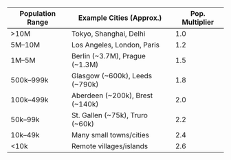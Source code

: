
| Population Range | Example Cities (Approx.)         | Pop. Multiplier |
|------------------|----------------------------------|-----------------|
| >10M             | Tokyo, Shanghai, Delhi           | 1.0             |
| 5M–10M           | Los Angeles, London, Paris       | 1.2             |
| 1M–5M            | Berlin (~3.7M), Prague (~1.3M)   | 1.5             |
| 500k–999k        | Glasgow (~600k), Leeds (~790k)   | 1.8             |
| 100k–499k        | Aberdeen (~200k), Brest (~140k)  | 2.0             |
| 50k–99k          | St. Gallen (~75k), Truro (~60k)  | 2.2             |
| 10k–49k          | Many small towns/cities          | 2.4             |
| <10k             | Remote villages/islands          | 2.6             |
